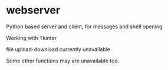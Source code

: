 # webserver
Python based server and client, for messages and shell opening
<p>Working with Tkinter</p>
<p>file upload-download currently unavailable</p>
<p>Some other functions may are unavailable too. </p>
